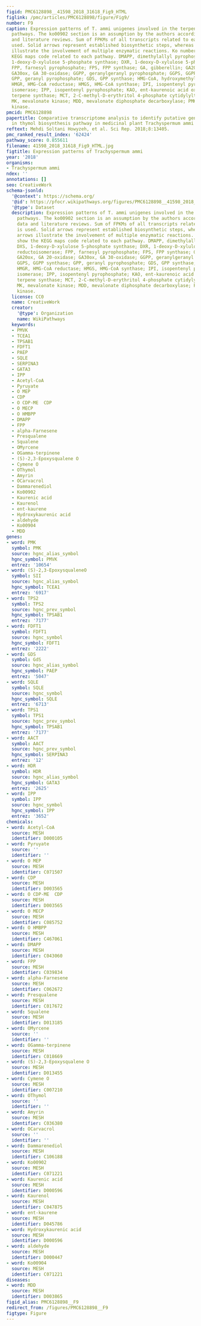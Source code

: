```yaml
---
figid: PMC6128898__41598_2018_31618_Fig9_HTML
figlink: /pmc/articles/PMC6128898/figure/Fig9/
number: F9
caption: Expression patterns of T. ammi unigenes involved in the terpenoid biosynthetic
  pathways. The ko00902 section is an assumption by the authors according to our data
  and literature reviews. Sum of FPKMs of all transcripts related to each gene is
  used. Solid arrows represent established biosynthetic steps, whereas broken arrows
  illustrate the involvement of multiple enzymatic reactions. Ko numbers show the
  KEGG maps code related to each pathway. DMAPP, dimethylallyl pyrophosphate; DXS,
  1-deoxy-D-xylulose 5-phosphate synthase; DXR, 1-deoxy-D-xylulose 5-phosphate reductoisomerase;
  FPP, farnesyl pyrophosphate; FPS, FPP synthase; GA, gibberellin; GA20ox, GA 20-oxidase;
  GA30ox, GA 30-oxidase; GGPP, geranylgeranyl pyrophosphate; GGPS, GGPP synthase;
  GPP, geranyl pyrophosphate; GDS, GPP synthase; HMG-CoA, hydroxymethylglutaryl-CoA;
  HMGR, HMG-CoA reductase; HMGS, HMG-CoA synthase; IPI, isopentenyl pyrophosphate
  isomerase; IPP, isopentenyl pyrophosphate; KAO, ent-kaurenoic acid oxidase; TPS,
  terpene synthase; MCT, 2-C-methyl-D-erythritol 4-phosphate cytidylyltransferase;
  MK, mevalonate kinase; MDD, mevalonate diphosphate decarboxylase; PMK, phosphomevalonate
  kinase.
pmcid: PMC6128898
papertitle: Comparative transcriptome analysis to identify putative genes involved
  in thymol biosynthesis pathway in medicinal plant Trachyspermum ammi L..
reftext: Mehdi Soltani Howyzeh, et al. Sci Rep. 2018;8:13405.
pmc_ranked_result_index: '62424'
pathway_score: 0.855611
filename: 41598_2018_31618_Fig9_HTML.jpg
figtitle: Expression patterns of Trachyspermum ammi
year: '2018'
organisms:
- Trachyspermum ammi
ndex: ''
annotations: []
seo: CreativeWork
schema-jsonld:
  '@context': https://schema.org/
  '@id': https://pfocr.wikipathways.org/figures/PMC6128898__41598_2018_31618_Fig9_HTML.html
  '@type': Dataset
  description: Expression patterns of T. ammi unigenes involved in the terpenoid biosynthetic
    pathways. The ko00902 section is an assumption by the authors according to our
    data and literature reviews. Sum of FPKMs of all transcripts related to each gene
    is used. Solid arrows represent established biosynthetic steps, whereas broken
    arrows illustrate the involvement of multiple enzymatic reactions. Ko numbers
    show the KEGG maps code related to each pathway. DMAPP, dimethylallyl pyrophosphate;
    DXS, 1-deoxy-D-xylulose 5-phosphate synthase; DXR, 1-deoxy-D-xylulose 5-phosphate
    reductoisomerase; FPP, farnesyl pyrophosphate; FPS, FPP synthase; GA, gibberellin;
    GA20ox, GA 20-oxidase; GA30ox, GA 30-oxidase; GGPP, geranylgeranyl pyrophosphate;
    GGPS, GGPP synthase; GPP, geranyl pyrophosphate; GDS, GPP synthase; HMG-CoA, hydroxymethylglutaryl-CoA;
    HMGR, HMG-CoA reductase; HMGS, HMG-CoA synthase; IPI, isopentenyl pyrophosphate
    isomerase; IPP, isopentenyl pyrophosphate; KAO, ent-kaurenoic acid oxidase; TPS,
    terpene synthase; MCT, 2-C-methyl-D-erythritol 4-phosphate cytidylyltransferase;
    MK, mevalonate kinase; MDD, mevalonate diphosphate decarboxylase; PMK, phosphomevalonate
    kinase.
  license: CC0
  name: CreativeWork
  creator:
    '@type': Organization
    name: WikiPathways
  keywords:
  - PMVK
  - TCEA1
  - TPSAB1
  - FDFT1
  - PAEP
  - SQLE
  - SERPINA3
  - GATA3
  - IPP
  - Acetyl-CoA
  - Pyruyate
  - O MEP
  - CDP
  - O CDP-ME  CDP
  - O MECP
  - O HMBPP
  - DMAPP
  - FPP
  - alpha-Farnesene
  - Presqualene
  - Squalene
  - OMyrcene
  - OGamma-terpinene
  - (S)-2,3-Epoxysqualene O
  - Cymene O
  - OThymol
  - Amyrin
  - OCarvacrol
  - Dammarenediol
  - Ko00902
  - Kaurenic acid
  - Kaurenol
  - ent-kaurene
  - Hydroxykaurenic acid
  - aldehyde
  - Ko00904
  - MDD
genes:
- word: PMK
  symbol: PMK
  source: hgnc_alias_symbol
  hgnc_symbol: PMVK
  entrez: '10654'
- word: (S)-2,3-EpoxysqualeneO
  symbol: SII
  source: hgnc_alias_symbol
  hgnc_symbol: TCEA1
  entrez: '6917'
- word: TPS2
  symbol: TPS2
  source: hgnc_prev_symbol
  hgnc_symbol: TPSAB1
  entrez: '7177'
- word: FDFT1
  symbol: FDFT1
  source: hgnc_symbol
  hgnc_symbol: FDFT1
  entrez: '2222'
- word: GDS
  symbol: GdS
  source: hgnc_alias_symbol
  hgnc_symbol: PAEP
  entrez: '5047'
- word: SQLE
  symbol: SQLE
  source: hgnc_symbol
  hgnc_symbol: SQLE
  entrez: '6713'
- word: TPS1
  symbol: TPS1
  source: hgnc_prev_symbol
  hgnc_symbol: TPSAB1
  entrez: '7177'
- word: AACT
  symbol: AACT
  source: hgnc_prev_symbol
  hgnc_symbol: SERPINA3
  entrez: '12'
- word: HDR
  symbol: HDR
  source: hgnc_alias_symbol
  hgnc_symbol: GATA3
  entrez: '2625'
- word: IPP
  symbol: IPP
  source: hgnc_symbol
  hgnc_symbol: IPP
  entrez: '3652'
chemicals:
- word: Acetyl-CoA
  source: MESH
  identifier: D000105
- word: Pyruyate
  source: ''
  identifier: ''
- word: O MEP
  source: MESH
  identifier: C071507
- word: CDP
  source: MESH
  identifier: D003565
- word: O CDP-ME  CDP
  source: MESH
  identifier: D003565
- word: O MECP
  source: MESH
  identifier: C085752
- word: O HMBPP
  source: MESH
  identifier: C467061
- word: DMAPP
  source: MESH
  identifier: C043060
- word: FPP
  source: MESH
  identifier: C039834
- word: alpha-Farnesene
  source: MESH
  identifier: C062672
- word: Presqualene
  source: MESH
  identifier: C017672
- word: Squalene
  source: MESH
  identifier: D013185
- word: OMyrcene
  source: ''
  identifier: ''
- word: OGamma-terpinene
  source: MESH
  identifier: C018669
- word: (S)-2,3-Epoxysqualene O
  source: MESH
  identifier: D013455
- word: Cymene O
  source: MESH
  identifier: C007210
- word: OThymol
  source: ''
  identifier: ''
- word: Amyrin
  source: MESH
  identifier: C036380
- word: OCarvacrol
  source: ''
  identifier: ''
- word: Dammarenediol
  source: MESH
  identifier: C106188
- word: Ko00902
  source: MESH
  identifier: C071221
- word: Kaurenic acid
  source: MESH
  identifier: D000596
- word: Kaurenol
  source: MESH
  identifier: C047875
- word: ent-kaurene
  source: MESH
  identifier: D045786
- word: Hydroxykaurenic acid
  source: MESH
  identifier: D000596
- word: aldehyde
  source: MESH
  identifier: D000447
- word: Ko00904
  source: MESH
  identifier: C071221
diseases:
- word: MDD
  source: MESH
  identifier: D003865
figid_alias: PMC6128898__F9
redirect_from: /figures/PMC6128898__F9
figtype: Figure
---
```


